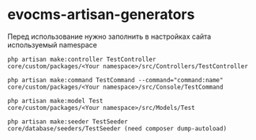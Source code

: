 # evocms-artisan-generators

Перед использование нужно заполнить в настройках сайта используемый namespace

```
php artisan make:controller TestController
core/custom/packages/<Your namespace>/src/Controllers/TestController

php artisan make:command TestCommand --command="command:name"
core/custom/packages/<Your namespace>/src/Console/TestCommand

php artisan make:model Test
core/custom/packages/<Your namespace>/src/Models/Test

php artisan make:seeder TestSeeder
core/database/seeders/TestSeeder (need composer dump-autoload)
```
